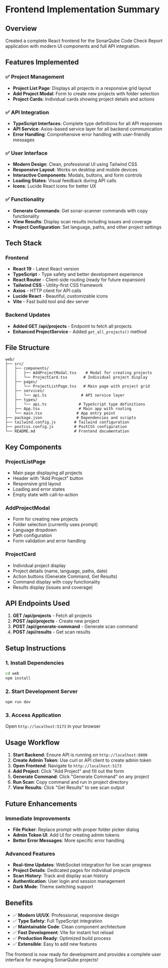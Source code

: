 # Frontend Implementation Summary

## Overview
Created a complete React frontend for the SonarQube Code Check Report application with modern UI components and full API integration.

## Features Implemented

### ✅ **Project Management**
- **Project List Page**: Displays all projects in a responsive grid layout
- **Add Project Modal**: Form to create new projects with folder selection
- **Project Cards**: Individual cards showing project details and actions

### ✅ **API Integration**
- **TypeScript Interfaces**: Complete type definitions for all API responses
- **API Service**: Axios-based service layer for all backend communication
- **Error Handling**: Comprehensive error handling with user-friendly messages

### ✅ **User Interface**
- **Modern Design**: Clean, professional UI using Tailwind CSS
- **Responsive Layout**: Works on desktop and mobile devices
- **Interactive Components**: Modals, buttons, and form controls
- **Loading States**: Visual feedback during API calls
- **Icons**: Lucide React icons for better UX

### ✅ **Functionality**
- **Generate Commands**: Get sonar-scanner commands with copy functionality
- **View Results**: Display scan results including issues and coverage
- **Project Configuration**: Set language, paths, and other project settings

## Tech Stack

### **Frontend**
- **React 19** - Latest React version
- **TypeScript** - Type safety and better development experience
- **React Router** - Client-side routing (ready for future expansion)
- **Tailwind CSS** - Utility-first CSS framework
- **Axios** - HTTP client for API calls
- **Lucide React** - Beautiful, customizable icons
- **Vite** - Fast build tool and dev server

### **Backend Updates**
- **Added GET /api/projects** - Endpoint to fetch all projects
- **Enhanced ProjectService** - Added `get_all_projects()` method

## File Structure

```
web/
├── src/
│   ├── components/
│   │   ├── AddProjectModal.tsx    # Modal for creating projects
│   │   └── ProjectCard.tsx       # Individual project display
│   ├── pages/
│   │   └── ProjectListPage.tsx   # Main page with project grid
│   ├── services/
│   │   └── api.ts               # API service layer
│   ├── types/
│   │   └── api.ts              # TypeScript type definitions
│   ├── App.tsx                 # Main app with routing
│   └── main.tsx               # App entry point
├── package.json               # Dependencies and scripts
├── tailwind.config.js        # Tailwind configuration
├── postcss.config.js         # PostCSS configuration
└── README.md                 # Frontend documentation
```

## Key Components

### **ProjectListPage**
- Main page displaying all projects
- Header with "Add Project" button
- Responsive grid layout
- Loading and error states
- Empty state with call-to-action

### **AddProjectModal**
- Form for creating new projects
- Folder selection (currently uses prompt)
- Language dropdown
- Path configuration
- Form validation and error handling

### **ProjectCard**
- Individual project display
- Project details (name, language, paths, date)
- Action buttons (Generate Command, Get Results)
- Command display with copy functionality
- Results display (issues and coverage)

## API Endpoints Used

1. **GET /api/projects** - Fetch all projects
2. **POST /api/projects** - Create new project
3. **POST /api/generate-command** - Generate scan command
4. **POST /api/results** - Get scan results

## Setup Instructions

### **1. Install Dependencies**
```bash
cd web
npm install
```

### **2. Start Development Server**
```bash
npm run dev
```

### **3. Access Application**
Open `http://localhost:5173` in your browser

## Usage Workflow

1. **Start Backend**: Ensure API is running on `http://localhost:8080`
2. **Create Admin Token**: Use curl or API client to create admin token
3. **Open Frontend**: Navigate to `http://localhost:5173`
4. **Add Project**: Click "Add Project" and fill out the form
5. **Generate Command**: Click "Generate Command" on any project
6. **Run Scan**: Copy command and run in project directory
7. **View Results**: Click "Get Results" to see scan output

## Future Enhancements

### **Immediate Improvements**
- **File Picker**: Replace prompt with proper folder picker dialog
- **Admin Token UI**: Add UI for creating admin tokens
- **Better Error Messages**: More specific error handling

### **Advanced Features**
- **Real-time Updates**: WebSocket integration for live scan progress
- **Project Details**: Dedicated pages for individual projects
- **Scan History**: Track and display scan history
- **Authentication**: User login and session management
- **Dark Mode**: Theme switching support

## Benefits

- ✅ **Modern UI/UX**: Professional, responsive design
- ✅ **Type Safety**: Full TypeScript integration
- ✅ **Maintainable Code**: Clean component architecture
- ✅ **Fast Development**: Vite for instant hot reload
- ✅ **Production Ready**: Optimized build process
- ✅ **Extensible**: Easy to add new features

The frontend is now ready for development and provides a complete user interface for managing SonarQube projects!
